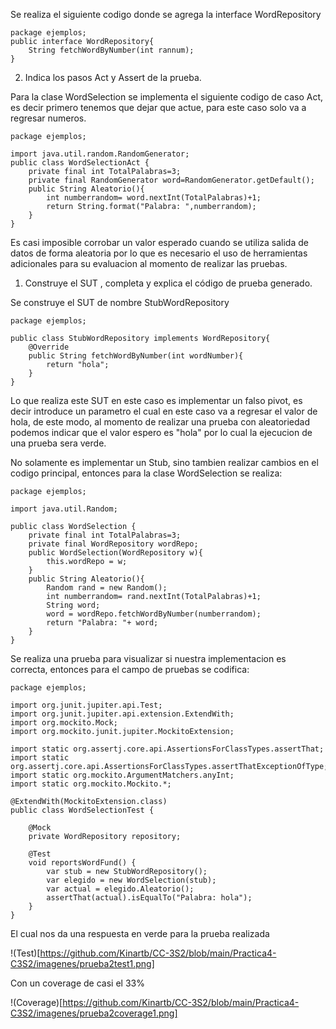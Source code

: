 Se realiza el siguiente codigo donde se agrega la interface WordRepository

```
package ejemplos;
public interface WordRepository{
    String fetchWordByNumber(int rannum);
}
```
2. Indica los pasos Act y Assert de la prueba.
   
Para la clase WordSelection se implementa el siguiente codigo de caso Act, es decir primero tenemos que dejar que actue, para este caso solo va a regresar numeros.

```
package ejemplos;

import java.util.random.RandomGenerator;
public class WordSelectionAct {
    private final int TotalPalabras=3;
    private final RandomGenerator word=RandomGenerator.getDefault();
    public String Aleatorio(){
        int numberrandom= word.nextInt(TotalPalabras)+1;
        return String.format("Palabra: ",numberrandom);
    }
}

```

Es casi imposible corrobar un valor esperado cuando se utiliza salida de datos de forma aleatoria por lo que es necesario el uso de herramientas adicionales para su evaluacion al momento de realizar las pruebas.

1. Construye el SUT , completa y explica el código de prueba generado.

Se construye el SUT de nombre StubWordRepository

```
package ejemplos;

public class StubWordRepository implements WordRepository{
    @Override
    public String fetchWordByNumber(int wordNumber){
        return "hola";
    }
}
```
Lo que realiza este SUT en este caso es implementar un falso pivot, es decir introduce un parametro el cual en este caso va a regresar el valor de hola, de este modo, al momento de realizar una prueba con aleatoriedad podemos indicar que el valor espero es "hola" por lo cual la ejecucion de una prueba sera verde.

No solamente es implementar un Stub, sino tambien realizar cambios en el codigo principal, entonces para la clase WordSelection se realiza:

```
package ejemplos;

import java.util.Random;

public class WordSelection {
    private final int TotalPalabras=3;
    private final WordRepository wordRepo;
    public WordSelection(WordRepository w){
        this.wordRepo = w;
    }
    public String Aleatorio(){
        Random rand = new Random();
        int numberrandom= rand.nextInt(TotalPalabras)+1;
        String word;
        word = wordRepo.fetchWordByNumber(numberrandom);
        return "Palabra: "+ word;
    }
}
```
Se realiza una prueba para visualizar si nuestra implementacion es correcta, entonces para el campo de pruebas se codifica:

```
package ejemplos;

import org.junit.jupiter.api.Test;
import org.junit.jupiter.api.extension.ExtendWith;
import org.mockito.Mock;
import org.mockito.junit.jupiter.MockitoExtension;

import static org.assertj.core.api.AssertionsForClassTypes.assertThat;
import static org.assertj.core.api.AssertionsForClassTypes.assertThatExceptionOfType;
import static org.mockito.ArgumentMatchers.anyInt;
import static org.mockito.Mockito.*;

@ExtendWith(MockitoExtension.class)
public class WordSelectionTest {

    @Mock
    private WordRepository repository;

    @Test
    void reportsWordFund() {
        var stub = new StubWordRepository();
        var elegido = new WordSelection(stub);
        var actual = elegido.Aleatorio();
        assertThat(actual).isEqualTo("Palabra: hola");
    }
}
```

El cual nos da una respuesta en verde para la prueba realizada

!(Test)[https://github.com/Kinartb/CC-3S2/blob/main/Practica4-C3S2/imagenes/prueba2test1.png]

Con un coverage de casi el 33% 

!(Coverage)[https://github.com/Kinartb/CC-3S2/blob/main/Practica4-C3S2/imagenes/prueba2coverage1.png]
